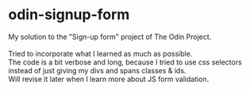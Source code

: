 # odin-signup-form

My solution to the "Sign-up form" project of The Odin Project.<br>
<br>
Tried to incorporate what I learned as much as possible.<br>
The code is a bit verbose and long, because I tried to use css selectors instead of just giving my divs and spans classes & ids.<br>
Will revise it later when I learn more about JS form validation.<br>
